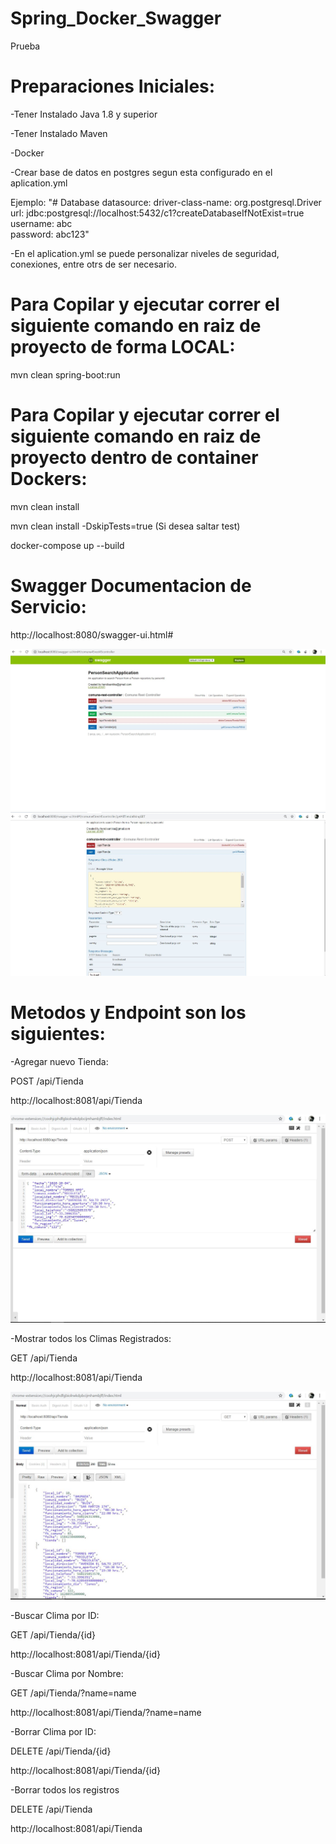 # Spring_Docker_Swagger
Prueba

# Preparaciones Iniciales:
-Tener Instalado Java 1.8 y superior

-Tener Instalado Maven

-Docker

-Crear base de datos en postgres segun esta configurado en el aplication.yml 

Ejemplo:
"# Database
  datasource:
    driver-class-name: org.postgresql.Driver
    url: jdbc:postgresql://localhost:5432/c1?createDatabaseIfNotExist=true
    username: abc	
    password: abc123"
    
    
-En el aplication.yml se puede personalizar niveles de seguridad, conexiones, entre otrs de ser necesario.

# Para Copilar y ejecutar correr el siguiente comando en raiz de proyecto de forma LOCAL:

mvn clean spring-boot:run

# Para Copilar y ejecutar correr el siguiente comando en raiz de proyecto dentro de container Dockers:

mvn clean install

mvn clean install -DskipTests=true (Si desea saltar test)

docker-compose up --build

# Swagger Documentacion de Servicio:

http://localhost:8080/swagger-ui.html#

<img src="https://github.com/imundo/Spring_Docker_Swagger/blob/master/img/img2.JPG">


<img src="https://github.com/imundo/Spring_Docker_Swagger/blob/master/img/img4.JPG">

# Metodos y Endpoint son los siguientes:

-Agregar nuevo Tienda:

POST /api/Tienda

http://localhost:8081/api/Tienda

<img src="https://github.com/imundo/Spring_Docker_Swagger/blob/master/img/img3.JPG">


-Mostrar todos los Climas Registrados:

GET /api/Tienda

http://localhost:8081/api/Tienda

<img src="https://github.com/imundo/Spring_Docker_Swagger/blob/master/img/img1.JPG">



-Buscar Clima por ID: 

GET /api/Tienda/{id}

http://localhost:8081/api/Tienda/{id}



-Buscar Clima por Nombre: 

GET /api/Tienda/?name=name

http://localhost:8081/api/Tienda/?name=name



-Borrar Clima por ID: 

DELETE /api/Tienda/{id}

http://localhost:8081/api/Tienda/{id}



-Borrar todos los registros

DELETE /api/Tienda

http://localhost:8081/api/Tienda







